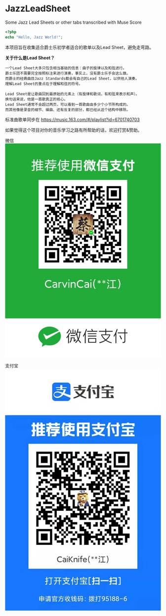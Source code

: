 # JazzLeadSheet
Some Jazz Lead Sheets or other tabs transcribed with Muse Score

```php
<?php
echo "Hello, Jazz World!";
```

本项目旨在收集适合爵士乐初学者适合的歌单以及Lead Sheet，避免走弯路。

**关于什么是Lead Sheet？**

```
一个Lead Sheet大多只包含相当基础的信息：曲子的旋律以及和弦进行。
爵士乐团不需要完全按照标注来进行演奏，事实上，没有爵士乐手会这么做。
而爵士的经典曲目Jazz Standards都会有自己的Lead Sheet，以供他人演奏。
理解Lead Sheet的重点在于理解和弦的符号。

Lead Sheet是让歌曲回到最原始的元素上（有旋律和歌词，有和弦来表示和声）。
换句话来说，他是一首歌真正的核心。
Lead Sheet通常不会超过两页，可以看到一首歌曲由多少个小节所构成的。
而其他像是录音的细节、编曲、还有反复的部分，都已经从这个结构中移除。
```

标准曲歌单同步在 <https://music.163.com/#/playlist?id=6701740703>

如果觉得这个项目对你的音乐学习之路有所帮助的话，欢迎打赏&赞助。

微信
![微信](./img/wp.png "微信")

支付宝
![支付宝](./img/ap.jpg "支付宝")